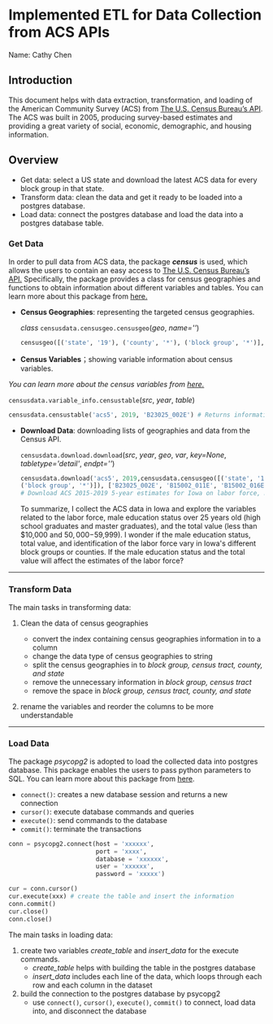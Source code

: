 # Implemented ETL for Data Collection from ACS APIs 

Name: Cathy Chen



## Introduction

This document helps with data extraction, transformation, and loading of the American Community Survey (ACS) from [The U.S. Census Bureau’s API](https://www.census.gov/data/developers.html). The ACS was built in 2005, producing survey-based estimates and providing a great variety of social, economic, demographic, and housing information. 



## Overview

- Get data: select a US state and download the latest ACS data for every block group in that state.
- Transform data: clean the data and get it ready to be loaded into a postgres database.
- Load data: connect the postgres database and load the data into a postgres database table.



### Get Data

In order to pull data from ACS data,  the package ***census*** is used, which allows the users to contain an easy access to [The U.S. Census Bureau’s API.](https://www.census.gov/data/developers.html) Specifically, the package provides a class for census geographies and functions to obtain information about different variables and tables. You can learn more about this package from [here.](https://jtleider.github.io/censusdata/)

- **Census Geographies**: representing the targeted census geographies.

  *class* `censusdata.censusgeo.censusgeo`(*geo*, *name=''*)

  ```python
  censusgeo([('state', '19'), ('county', '*'), ('block group', '*')], 'all block group and all county in Iowa') # Represents the Census geography for Iowa.
  ```

-  **Census Variables**；showing variable information about census variables. 

  *You can learn more about the census variables from [here.](https://api.census.gov/data/2019/acs/acs5/variables.html)*

  `censusdata.variable_info.censustable`(*src*, *year*, *table*)

  ```python
  censusdata.censustable('acs5', 2019, 'B23025_002E') # Returns information on table B23025 (Employment Status for Labor Force) from the ACS 2019 5-year estimates.
  
  ```

- **Download Data**: downloading lists of geographies and data from the Census API.

  `censusdata.download.download`(*src*, *year*, *geo*, *var*, *key=None*, *tabletype='detail'*, *endpt=''*)

  ```python
  censusdata.download('acs5', 2019,censusdata.censusgeo([('state', '19'), ('county', '*'),
  ('block group', '*')]), ['B23025_002E', 'B15002_011E', 'B15002_016E', 'B25075_002E', 'B25075_010E'])
  # Download ACS 2015-2019 5-year estimates for Iowa on labor force, male high school graduate over 25 years old, male master graduates over 25 years old, total value less than $10,000, and total value between $50,000 and $59,999. 
  
  ```

  To summarize, I collect the ACS data in Iowa and explore the variables related to the labor force, male education status over 25 years old (high school graduates and master graduates), and the total value (less than $10,000 and $50,000-$59,999). I wonder if the male education status, total value, and identification of the labor force vary in Iowa's different block groups or counties. If the male education status and the total value will affect the estimates of the labor force?

---

### Transform Data

The main tasks in transforming data:

1. Clean the data of census geographies
   - convert the index containing census geographies information in to a column
   - change the data type of census geographies to string
   - split the census geographies in to *block group, census tract, county, and state*
   - remove the unnecessary information in *block group, census tract*
   - remove the space in *block group, census tract, county, and state*

2. rename the variables and reorder the columns to be more understandable 

---

### Load Data

The package *psycopg2* is adopted to load the collected data into postgres database. This package enables the users to pass python parameters to SQL. You can learn more about this package from [here](https://www.psycopg.org/docs/usage.html#passing-parameters-to-sql-queries).

- `connect()`: creates a new database session and returns a new connection 
- `cursor()`: execute database commands and queries
- `execute()`: send commands to the database
- `commit()`: terminate the transactions

```python
conn = psycopg2.connect(host = 'xxxxxx',
                        port = 'xxxx',
                        database = 'xxxxxx',
                        user = 'xxxxxx',
                        password = 'xxxxx')

cur = conn.cursor()
cur.execute(xxx) # create the table and insert the information
conn.commit()
cur.close()
conn.close()
```

The main tasks in loading data:

1. create two variables *create_table* and *insert_data* for the execute commands.
   - *create_table* helps with building the table in the postgres database
   - *insert_data* includes each line of the data, which loops through each row and each column in the dataset
2. build the connection to the postgres database by psycopg2
   - use `connect()`, `cursor()`, `execute()`, `commit()` to connect, load data into, and disconnect the database